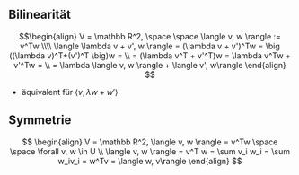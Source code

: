 ## Bilinearität
$$\begin{align}
V = \mathbb R^2, \space \space \langle v, w \rangle := v^Tw \\\\
\langle \lambda v + v', w \rangle = (\lambda v + v')^Tw = \big ((\lambda v)^T+(v')^T \big)w = \\
= (\lambda v^T + v'^T)w = \lambda v^Tw + v'^Tw = \\
= \lambda \langle v, w \rangle + \langle v', w\rangle
\end{align}
$$

- äquivalent für $\langle v, \lambda w + w'\rangle$  
## Symmetrie
$$
\begin{align}
V = \mathbb R^2, \langle v, w \rangle = v^Tw \space \space \forall v, w  \in U  \\
\langle v, w \rangle = v^T w = \sum v_i w_i = \sum w_iv_i = w^Tv = \langle w, v\rangle
\end{align}
$$